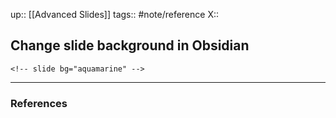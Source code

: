 up:: [[Advanced Slides]]
tags:: #note/reference 
X:: 

## Change slide background in Obsidian

```
<!-- slide bg="aquamarine" -->
```

---
### References

